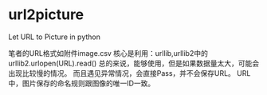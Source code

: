 # url2picture
Let URL to Picture in python

笔者的URL格式如附件image.csv
核心是利用：urllib,urllib2中的urllib2.urlopen(URL).read()
总的来说，能够使用，但是如果数据量太大，可能会出现比较慢的情况。
而且遇见异常情况，会直接Pass，并不会保存URL。
URL中，图片保存的命名规则跟图像的唯一ID一致。

